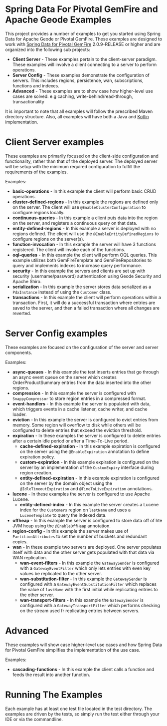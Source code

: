 Spring Data For Pivotal GemFire and Apache Geode Examples
=========================================================

This project provides a number of examples to get you started using Spring Data for Apache Geode or Pivotal GemFire. These examples are designed to work with [Spring Data for Pivotal GemFire](http://projects.spring.io/spring-data-gemfire) 2.0.9-RELEASE or higher and are organized into the following sub projects:

* **Client Server** - These examples pertain to the client-server paradigm. These examples will involve a client connecting to a server to perform operations. 
* **Server Config** - These examples demonstrate the configuration of servers. This includes regions, persistence, wan, subscriptions, functions and indexes.
* **Advanced** - These examples are to show case how higher-level use cases are solved. e.g caching, write-behind/read-through, transactionality 

It is important to note that all examples will follow the prescribed Maven directory structure. Also, all examples will have both a Java and [Kotlin](http://kotlinlang.org) implementation. 

# Client Server examples
These examples are primarily focused on the client-side configuration and functionality, rather than that of the deployed server. The deployed server will be setup with the minimum required configuration to fulfill the requirements of the examples.

Examples:
* **basic-operations** - In this example the client will perform basic CRUD operations.
* **cluster-defined-regions** - In this example the regions are defined only on the server. The client will use `@EnableClusterConfiguration` to configure regions locally.
* **continuous-queries** - In this example a client puts data into the region on the server, and registers a continuous query on that data.
* **entity-defined-regions** - In this example a server is deployed with no regions defined. The client will use the `@EnableEntityDefinedRegions` to configure regions on the server(s).
* **function-invocation** - In this example the server will have 3 functions registered. The client will invoke each of the functions.
* **oql-queries** - In this example the client will perform OQL queries. This example utilizes both GemFireTemplate and GemFireRepositories to query and implements indexes to increase query performance.
* **security** - In this example the servers and clients are set up with security (username/password) authentication using Geode Security and Apache Shiro.
* **serialization** - In this example the server stores data serialized as a `PdxInstance` instead of using the `Customer` class.
* **transactions** - In this example the client will perform operations within a transaction. First, it will do a successful transaction where entries are saved to the server, and then a failed transaction where all changes are reverted.
 
# Server Config examples
These examples are focused on the configuration of the server and server components.

Examples:
* **async-queues** - In this example the test inserts entries that go through an async event queue on the server which creates OrderProductSummary entries from the data inserted into the other regions.
* **compression** - In this example the server is configured with `SnappyCompressor` to store region entries in a compressed format.
* **event-handlers** - In this example the server is populated with data, which triggers events in a cache listener, cache writer, and cache loader.
* **eviction** - In this example the server is configured to evict entries from memory. Some region will overflow to disk while others will be configured to delete entries that exceed the eviction threshold.
* **expiration** - In these examples the server is configured to delete entries after a certain idle period or after a Time-To-Live period.
    * **cache-defined-expiration** - In this example expiration is configured on the server using the `@EnableExpiration` annotation to define expiration policy.
    * **custom-expiration** - In this example expiration is configured on the server by an implementation of the `CustomExpiry` interface during region creation.
    * **entity-defined-expiration** - In this example expiration is configured on the server by the domain object using the `@IdleTimeoutExpiration` and `@TimeToLiveExpiration` annotations.
* **lucene** - In these examples the server is configured to use Apache Lucene.
    * **entity-defined-index** - In this example the server creates a Lucene index for the `Customers` region on `lastName` and uses a `LuceneTemplate` to query the indexed data.
* **offheap** - In this example the server is configured to store data off of hte JVM heap using the `@EnableOffHeap` annotation.
* **region-config** - In this example the server makes use of `PartitionAttributes` to set the number of buckets and redundant copies.
* **wan** - In these example two servers are deployed. One server populates itself with data and the other server gets populated with that data via WAN replication.
    * **wan-event-filters** - In this example the `GatewaySender` is configured with  a `GatewayEventFilter` which only lets entries with even key values be replicated to the other server.
    * **wan-substitution-filter** - In this example the `GatewaySender` is configured with  a `GatewayEventSubstitutionFilter` which replaces the value of `lastName` with the first initial while replicating entries to the other server.
    * **wan-transport-filters** - In this example the `GatewaySender` is configured with  a `GatewayTransportFilter` which performs checking on the stream used fr replicating entries between servers.

# Advanced
These examples will show case higher-level use cases and how Spring Data for Pivotal GemFire simplifies the implementation of the use case.

Examples:
* **cascading-functions** - In this example the client calls a function and feeds the result into another function.

# Running The Examples

Each example has at least one test file located in the test directory. The examples are driven by the tests, so simply run the test either through your IDE or via the commandline. 